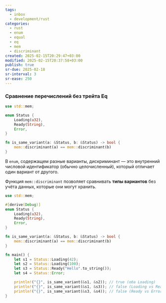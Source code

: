 ```yaml
---
tags:
  - inbox
  - development/rust
categories:
  - rust
  - enum
  - equal
  - eq
  - mem
  - discriminant
created: 2025-02-15T20:29:47+03:00
modified: 2025-02-15T20:37:58+03:00
publish: true
sr-due: 2025-02-18
sr-interval: 3
sr-ease: 250
---
```

### Сравнение перечислений без трейта Eq

```rust ln:true
use std::mem;

enum Status {
    Loading(u32),
    Ready(String),
    Error,
}

fn is_same_variant(a: &Status, b: &Status) -> bool {
    mem::discriminant(a) == mem::discriminant(b)
}
```

В `enum`, содержащем разные варианты, дискриминант — это внутренний числовой идентификатор (обычно целочисленный), который отличает один вариант от другого.

Функция `mem::discriminant` позволяет сравнивать **типы вариантов** без учёта данных, которые они могут хранить.

```rust ln:true unwrap
use std::mem;

#[derive(Debug)]
enum Status {
    Loading(u32),
    Ready(String),
    Error,
}

fn is_same_variant(a: &Status, b: &Status) -> bool {
    mem::discriminant(a) == mem::discriminant(b)
}

fn main() {
    let s1 = Status::Loading(42);
    let s2 = Status::Loading(100);
    let s3 = Status::Ready("Hello".to_string());
    let s4 = Status::Error;

    println!("{}", is_same_variant(&s1, &s2)); // true (оба Loading)
    println!("{}", is_same_variant(&s1, &s3)); // false (Loading vs Ready)
    println!("{}", is_same_variant(&s3, &s4)); // false (Ready vs Error)
}
```